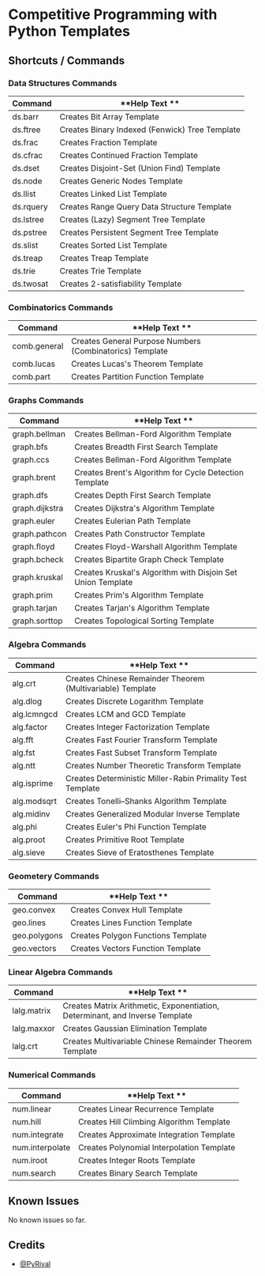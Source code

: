 # Competitive Programming with Python Templates

## Shortcuts / Commands

### Data Structures Commands

| **Command** | **Help Text **                                 |
| ----------- | ---------------------------------------------- |
| ds.barr     | Creates Bit Array Template                     |
| ds.ftree    | Creates Binary Indexed (Fenwick) Tree Template |
| ds.frac     | Creates Fraction Template                      |
| ds.cfrac    | Creates Continued Fraction Template            |
| ds.dset     | Creates Disjoint-Set (Union Find) Template     |
| ds.node     | Creates Generic Nodes Template                 |
| ds.llist    | Creates Linked List Template                   |
| ds.rquery   | Creates Range Query Data Structure Template    |
| ds.lstree   | Creates (Lazy) Segment Tree Template           |
| ds.pstree   | Creates Persistent Segment Tree Template       |
| ds.slist    | Creates Sorted List Template                   |
| ds.treap    | Creates Treap Template                         |
| ds.trie     | Creates Trie Template                          |
| ds.twosat   | Creates 2-satisfiability Template              |


### Combinatorics Commands

| **Command**    | **Help Text **                                            |
| -------------- | --------------------------------------------------------- |
| comb.general  | Creates General Purpose Numbers (Combinatorics) Template  |
| comb.lucas   | Creates Lucas's Theorem Template                         |
| comb.part    | Creates Partition Function Template                       |


### Graphs Commands

| **Command**    | **Help Text **                                              |
| -------------- | ----------------------------------------------------------- |
| graph.bellman  | Creates Bellman-Ford Algorithm Template                     |
| graph.bfs      | Creates Breadth First Search Template                       |
| graph.ccs      | Creates Bellman-Ford Algorithm Template                     |
| graph.brent    | Creates Brent's Algorithm for Cycle Detection Template      |
| graph.dfs      | Creates Depth First Search Template                         |
| graph.dijkstra | Creates Dijkstra's Algorithm Template                       |
| graph.euler    | Creates Eulerian Path Template                              |
| graph.pathcon  | Creates Path Constructor Template                           |
| graph.floyd    | Creates Floyd-Warshall Algorithm Template                   |
| graph.bcheck   | Creates Bipartite Graph Check Template                      |
| graph.kruskal  | Creates Kruskal's Algorithm with Disjoin Set Union Template |
| graph.prim     | Creates Prim's Algorithm Template                           |
| graph.tarjan   | Creates Tarjan's Algorithm Template                         |
| graph.sorttop  | Creates Topological Sorting Template                        |



### Algebra Commands

| **Command**    | **Help Text **                                                |
| -------------- | ------------------------------------------------------------- |
| alg.crt        | Creates Chinese Remainder Theorem (Multivariable) Template    |
| alg.dlog       | Creates Discrete Logarithm Template                           |
| alg.lcmngcd    | Creates LCM and GCD Template                                  |
| alg.factor     | Creates Integer Factorization Template                        |
| alg.fft        | Creates Fast Fourier Transform Template                       |
| alg.fst        | Creates Fast Subset Transform Template                        |
| alg.ntt        | Creates Number Theoretic Transform Template                   |
| alg.isprime    | Creates Deterministic Miller-Rabin Primality Test Template    |
| alg.modsqrt    | Creates Tonelli–Shanks Algorithm Template                     |
| alg.midinv     | Creates Generalized Modular Inverse Template                  |
| alg.phi        | Creates Euler's Phi Function Template                         |
| alg.proot      | Creates Primitive Root Template                               |
| alg.sieve      | Creates Sieve of Eratosthenes Template                        |




### Geometery Commands

| **Command**    | **Help Text **                       |
| -------------- | ------------------------------------ |
| geo.convex     | Creates Convex Hull Template         |
| geo.lines      | Creates Lines Function Template      |
| geo.polygons   | Creates Polygon Functions Template   |
| geo.vectors    | Creates Vectors Function Template    |



### Linear Algebra Commands

| **Command**  | **Help Text **                                                                 |
| ------------ | ------------------------------------------------------------------------------ |
| lalg.matrix  | Creates Matrix Arithmetic, Exponentiation, Determinant, and Inverse Template   |
| lalg.maxxor  | Creates Gaussian Elimination Template                                          |
| lalg.crt     | Creates Multivariable Chinese Remainder Theorem Template                       |


### Numerical Commands

| **Command**     | **Help Text **                                 |
| --------------- | ---------------------------------------------- |
| num.linear      | Creates Linear Recurrence Template             |
| num.hill        | Creates Hill Climbing Algorithm Template       |
| num.integrate   | Creates Approximate Integration Template       |
| num.interpolate | Creates Polynomial Interpolation Template      |
| num.iroot       | Creates Integer Roots Template                 |
| num.search      | Creates Binary Search Template                 |

## Known Issues

No known issues so far.

## Credits

- [@PyRival](https://github.com/cheran-senthil/PyRival)
